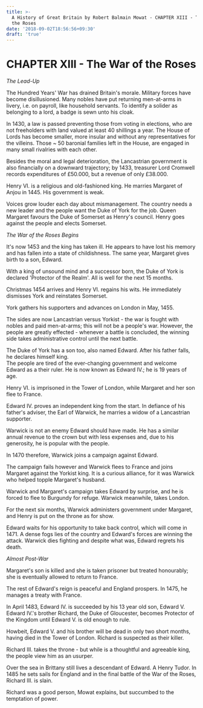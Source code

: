 ```yaml
---
title: >-
  A History of Great Britain by Robert Balmain Mowat - CHAPTER XIII - The War of
  the Roses
date: '2018-09-02T18:56:56+09:30'
draft: 'true'
---
```

# CHAPTER XIII - The War of the Roses

_The Lead-Up_

The Hundred Years' War has drained Britain's morale. Military forces have become disillusioned. Many nobles have put returning men-at-arms in livery, i.e. on payroll, like household servants. To identify a solider as belonging to a lord, a badge is sewn unto his cloak. 

In 1430, a law is passed preventing those from voting in elections, who are not freeholders with land valued at least 40 shillings a year. The House of Lords has become smaller, more insular and without any representatives for the villeins. Those ~ 50 baronial families left in the House, are engaged in many small rivalries with each other.

Besides the moral and legal deterioration, the Lancastrian government is also financially on a downward trajectory; by 1433, treasurer Lord Cromwell records expenditures of £50.000, but a revenue of only £38.000.

Henry VI. is a religious and old-fashioned king. He marries Margaret of Anjou in 1445. His government is weak.

Voices grow louder each day about mismanagement. The country needs a new leader and the people want the Duke of York for the job. Queen Margaret favours the Duke of Somerset as Henry's council. Henry goes against the people and elects Somerset.

_The War of the Roses Begins_

It's now 1453 and the king has taken ill. He appears to have lost his memory and has fallen into a state of childishness. The same year, Margaret gives birth to a son, Edward.

With a king of unsound mind and a successor born, the Duke of York is declared 'Protector of the Realm'. All is well for the  next 15 months.

Christmas 1454 arrives and Henry VI. regains his wits. He immediately dismisses York and reinstates Somerset.

York gathers his supporters and advances on London in May, 1455.

The sides are now Lancastrian versus Yorkist - the war is fought with nobles and paid men-at-arms; this will not be a people's war. However, the people are greatly effected - whenever a battle is concluded, the winning side takes administrative control until the next battle.

The Duke of York has a son too, also named Edward. After his father falls, he declares himself king.\
The people are tired of the ever-changing government and welcome Edward as a their ruler. He is now known as Edward IV.; he is 19 years of age.

Henry VI. is imprisoned in the Tower of London, while Margaret and her son flee to France.

Edward IV. proves an independent king from the start. In defiance of his father's adviser, the Earl of Warwick, he marries a widow of a Lancastrian supporter.

Warwick is not an enemy Edward should have made. He has a similar annual revenue to the crown but with less expenses and, due to his generosity, he is popular with the people.

In 1470 therefore, Warwick joins a campaign against Edward.

The campaign fails however and Warwick flees to France and joins Margaret against the Yorkist king. It is a curious alliance, for it was Warwick who helped topple Margaret's husband.

Warwick and Margaret's campaign takes Edward by surprise, and he is forced to flee to Burgundy for refuge. Warwick meanwhile, takes London.

For the next six months, Warwick administers government under Margaret, and Henry is put on the throne as for show.

Edward waits for his opportunity to take back control, which will come in 1471. A dense fogs lies of the country and Edward's forces are winning the attack. Warwick dies fighting and despite what was, Edward regrets his death.

_Almost Post-War_

Margaret's son is killed and she is taken prisoner but treated honourably; she is eventually allowed to return to France.

The rest of Edward's reign is peaceful and England prospers. In 1475, he manages a treaty with France.

In April 1483, Edward IV. is succeeded by his 13 year old son, Edward V. Edward IV.'s brother Richard, the Duke of Gloucester, becomes Protector of the Kingdom until Edward V. is old enough to rule.

Howbeit, Edward V. and his brother will be dead in only two short months, having died in the Tower of London. Richard is suspected as their killer.

Richard III. takes the throne - but while is a thoughtful and agreeable king, the people view him as an usurper.

Over the sea in Brittany still lives a descendant of Edward. A Henry Tudor. In 1485 he sets sails for England and in the final battle of the War of the Roses, Richard III. is slain.

Richard was a good person, Mowat explains, but succumbed to the temptation of power.
